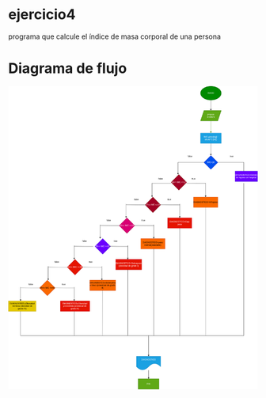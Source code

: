 # ejercicio4
programa que calcule el índice de masa corporal de una persona

# Diagrama de flujo
![Diagrama de flujo](diagrama.png "Diagrama de flujo")
